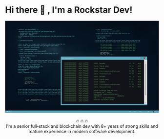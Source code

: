 # Hi there 👋 , I'm a Rockstar Dev!

<p align="center"><img src="https://github.com/Rockstar5795/Rockstar5795/blob/main/Rockstar.jpg" alt="Rockstar"/></p>

<p align="center">
 🔥 🔥 🔥 </br>
I'm a senior full-stack and blockchain dev with 8+ years of strong skills and mature experience in modern software development.
</p>

